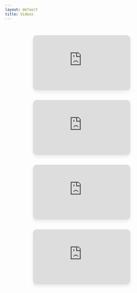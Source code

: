 ```yaml
---
layout: default
title: Videos
---
```


<style>
.video-gallery {
  display: flex;
  flex-wrap: wrap;
  justify-content: center;
  gap: 2rem;
  padding: 2rem;
}

.video-card {
  background: #fff;
  border-radius: 12px;
  overflow: hidden;
  box-shadow: 0 6px 12px rgba(0, 0, 0, 0.08);
  transition: transform 0.3s ease, box-shadow 0.3s ease;
  width: 320px;
  max-width: 100%;
}

.video-card:hover {
  transform: translateY(-5px);
  box-shadow: 0 12px 20px rgba(0, 0, 0, 0.1);
}

.video-embed {
  width: 100%;
  aspect-ratio: 16 / 9;
  border: none;
}
</style>

<div class="video-gallery">
  <div class="video-card">
    <iframe class="video-embed" src="https://www.youtube.com/embed/Gnu5Ev1nrqw" allowfullscreen></iframe>
  </div>
  <div class="video-card">
    <iframe class="video-embed" src="https://www.youtube.com/embed/q34SnvVruPE" allowfullscreen></iframe>
  </div>
  <div class="video-card">
    <iframe class="video-embed" src="https://www.youtube.com/embed/x4NQSu3HlOE" allowfullscreen></iframe>
  </div>
  <div class="video-card">
    <iframe class="video-embed" src="https://www.youtube.com/embed/qKRPrLeyr0I" allowfullscreen></iframe>
  </div>
</div>
